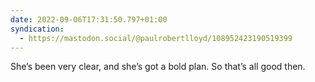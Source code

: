 ```yaml
---
date: 2022-09-06T17:31:50.797+01:00
syndication:
  - https://mastodon.social/@paulrobertlloyd/108952423190519399
---
```


She’s been very clear, and she’s got a bold plan. So that’s all good then.
